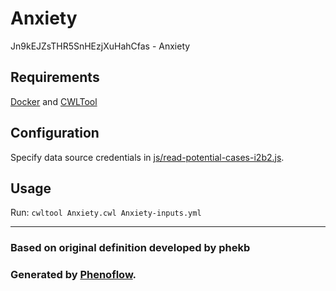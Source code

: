 # Anxiety

Jn9kEJZsTHR5SnHEzjXuHahCfas - Anxiety

## Requirements

[Docker](https://docs.docker.com/install/) and [CWLTool](https://github.com/common-workflow-language/cwltool#install)

## Configuration

Specify data source credentials in [js/read-potential-cases-i2b2.js](js/read-potential-cases-i2b2.js).

## Usage

Run: `cwltool Anxiety.cwl Anxiety-inputs.yml`

***

### Based on original definition developed by phekb
### Generated by [Phenoflow](https://kclhi.org/phenoflow).
